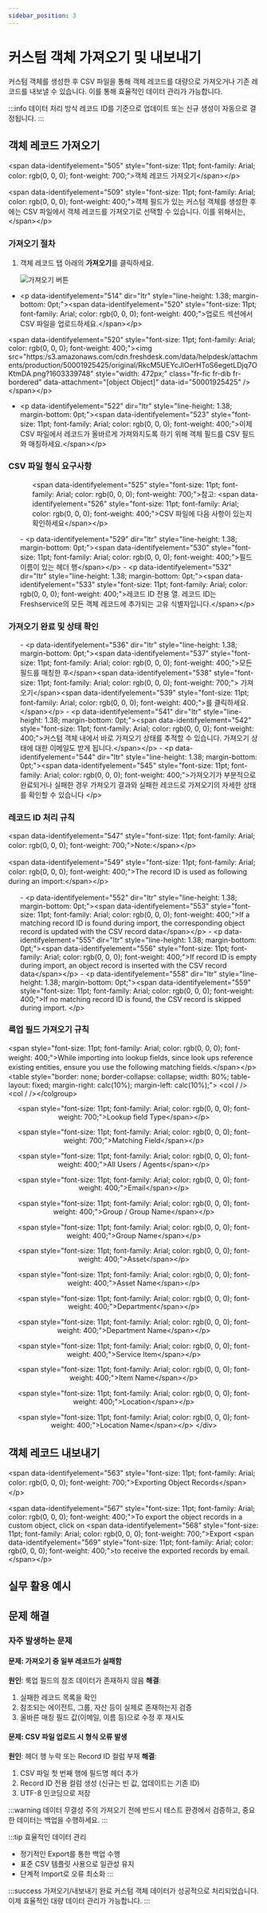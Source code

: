 ```yaml
---
sidebar_position: 3
---
```


# 커스텀 객체 가져오기 및 내보내기

커스텀 객체를 생성한 후 CSV 파일을 통해 객체 레코드를 대량으로 가져오거나 기존 레코드를 내보낼 수 있습니다. 이를 통해 효율적인 데이터 관리가 가능합니다.

:::info 데이터 처리 방식
레코드 ID를 기준으로 업데이트 또는 신규 생성이 자동으로 결정됩니다.
:::

## 객체 레코드 가져오기

<p data-identifyelement="504" dir="ltr" style="line-height: 1.38; margin-bottom: 0pt;">&lt;span data-identifyelement="505" style="font-size: 11pt; font-family: Arial; color: rgb(0, 0, 0); font-weight: 700;">객체 레코드 가져오기&lt;/span>&lt;/p>

<p data-identifyelement="508" dir="ltr" style="line-height: 1.38; margin-bottom: 0pt;">&lt;span data-identifyelement="509" style="font-size: 11pt; font-family: Arial; color: rgb(0, 0, 0); font-weight: 400;">객체 필드가 있는 커스텀 객체를 생성한 후에는 CSV 파일에서 객체 레코드를 가져오기로 선택할 수 있습니다. 이를 위해서는,&lt;/span>&lt;/p>

### 가져오기 절차

1. 객체 레코드 탭 아래의 **가져오기**를 클릭하세요.

   ![가져오기 버튼](https://s3.amazonaws.com/cdn.freshdesk.com/data/helpdesk/attachments/production/50001925422/original/VPwt1oiMGndE48ltpJYu5c8n9dLAr40X3Q.png?1603339717)


- &lt;p data-identifyelement="514" dir="ltr" style="line-height: 1.38; margin-bottom: 0pt;">&lt;span data-identifyelement="520" style="font-size: 11pt; font-family: Arial; color: rgb(0, 0, 0); font-weight: 400;">업로드 섹션에서 CSV 파일을 업로드하세요.&lt;/span>&lt;/p>

<p>&lt;span data-identifyelement="520" style="font-size: 11pt; font-family: Arial; color: rgb(0, 0, 0); font-weight: 400;">&lt;img src="https:/s3.amazonaws.com/cdn.freshdesk.com/data/helpdesk/attachments/production/50001925425/original/RkcM5UEYcJlOerHToS6egetLDjq7OKtmDA.png?1603339748" style="width: 472px;" class="fr-fic fr-dib fr-bordered" data-attachment="[object Object]" data-id="50001925425" />&lt;/span>&lt;/p>


- &lt;p data-identifyelement="522" dir="ltr" style="line-height: 1.38; margin-bottom: 0pt;">&lt;span data-identifyelement="523" style="font-size: 11pt; font-family: Arial; color: rgb(0, 0, 0); font-weight: 400;">이제 CSV 파일에서 레코드가 올바르게 가져와지도록 하기 위해 객체 필드를 CSV 필드와 매칭하세요.&lt;/span>&lt;/p>
</ol>

### CSV 파일 형식 요구사항

<p data-identifyelement="524" dir="ltr" style="line-height: 1.38; margin-left: 36pt; margin-bottom: 0pt;">&lt;span data-identifyelement="525" style="font-size: 11pt; font-family: Arial; color: rgb(0, 0, 0); font-weight: 700;">참고: </span>&lt;span data-identifyelement="526" style="font-size: 11pt; font-family: Arial; color: rgb(0, 0, 0); font-weight: 400;">CSV 파일에 다음 사항이 있는지 확인하세요&lt;/span>&lt;/p>

<ul data-identifyelement="527" style="margin-bottom: 0px;">
- &lt;p data-identifyelement="529" dir="ltr" style="line-height: 1.38; margin-bottom: 0pt;">&lt;span data-identifyelement="530" style="font-size: 11pt; font-family: Arial; color: rgb(0, 0, 0); font-weight: 400;">필드 이름이 있는 헤더 행&lt;/span>&lt;/p>
- &lt;p data-identifyelement="532" dir="ltr" style="line-height: 1.38; margin-bottom: 0pt;">&lt;span data-identifyelement="533" style="font-size: 11pt; font-family: Arial; color: rgb(0, 0, 0); font-weight: 400;">레코드 ID 전용 열. 레코드 ID는 Freshservice의 모든 객체 레코드에 추가되는 고유 식별자입니다.&lt;/span>&lt;/p>
</ul>

### 가져오기 완료 및 상태 확인

<ol data-identifyelement="534" start="4" style="margin-bottom: 0px;">
- &lt;p data-identifyelement="536" dir="ltr" style="line-height: 1.38; margin-bottom: 0pt;">&lt;span data-identifyelement="537" style="font-size: 11pt; font-family: Arial; color: rgb(0, 0, 0); font-weight: 400;">모든 필드를 매칭한 후&lt;/span>&lt;span data-identifyelement="538" style="font-size: 11pt; font-family: Arial; color: rgb(0, 0, 0); font-weight: 700;"> 가져오기&lt;/span>&lt;span data-identifyelement="539" style="font-size: 11pt; font-family: Arial; color: rgb(0, 0, 0); font-weight: 400;">를 클릭하세요.&lt;/span>&lt;/p>
- &lt;p data-identifyelement="541" dir="ltr" style="line-height: 1.38; margin-bottom: 0pt;">&lt;span data-identifyelement="542" style="font-size: 11pt; font-family: Arial; color: rgb(0, 0, 0); font-weight: 400;">커스텀 객체 내에서 바로 가져오기 상태를 추적할 수 있습니다. 가져오기 상태에 대한 이메일도 받게 됩니다.&lt;/span>&lt;/p>
- &lt;p data-identifyelement="544" dir="ltr" style="line-height: 1.38; margin-bottom: 0pt;">&lt;span data-identifyelement="545" style="font-size: 11pt; font-family: Arial; color: rgb(0, 0, 0); font-weight: 400;">가져오기가 부분적으로 완료되거나 실패한 경우 가져오기 결과와 실패한 레코드로 가져오기의 자세한 상태를 확인할 수 있습니다 &lt;/p>
</ol>

### 레코드 ID 처리 규칙

<p data-identifyelement="546" dir="ltr" style="line-height: 1.38; margin-bottom: 0pt;">&lt;span data-identifyelement="547" style="font-size: 11pt; font-family: Arial; color: rgb(0, 0, 0); font-weight: 700;">Note:&lt;/span>&lt;/p>
<p data-identifyelement="548" dir="ltr" style="line-height: 1.38; margin-bottom: 0pt;">&lt;span data-identifyelement="549" style="font-size: 11pt; font-family: Arial; color: rgb(0, 0, 0); font-weight: 400;">The record ID is used as following during an import:&lt;/span>&lt;/p>

<ul data-identifyelement="550" style="margin-bottom: 0px;">
- &lt;p data-identifyelement="552" dir="ltr" style="line-height: 1.38; margin-bottom: 0pt;">&lt;span data-identifyelement="553" style="font-size: 11pt; font-family: Arial; color: rgb(0, 0, 0); font-weight: 400;">If a matching record ID is found during import, the corresponding object record is updated with the CSV record data&lt;/span>&lt;/p>
- &lt;p data-identifyelement="555" dir="ltr" style="line-height: 1.38; margin-bottom: 0pt;">&lt;span data-identifyelement="556" style="font-size: 11pt; font-family: Arial; color: rgb(0, 0, 0); font-weight: 400;">If record ID is empty during import, an object record is inserted with the CSV record data&lt;/span>&lt;/p>
- &lt;p data-identifyelement="558" dir="ltr" style="line-height: 1.38; margin-bottom: 0pt;">&lt;span data-identifyelement="559" style="font-size: 11pt; font-family: Arial; color: rgb(0, 0, 0); font-weight: 400;">If no matching record ID is found, the CSV record is skipped during import. &lt;/p>
</ul>

### 룩업 필드 가져오기 규칙

<p dir="ltr" style="line-height: 1.38; margin-bottom: 0pt;">&lt;span style="font-size: 11pt; font-family: Arial; color: rgb(0, 0, 0); font-weight: 400;">While importing into lookup fields, since look ups reference existing entities, ensure you use the following matching fields.&lt;/span>&lt;/p>

<div align="left" dir="ltr" style="margin-left:0pt;">&lt;table style="border: none; border-collapse: collapse; width: 80%; table-layout: fixed; margin-right: calc(10%); margin-left: calc(10%);">
<colgroup />&lt;col / />&lt;col / />&lt;/colgroup>
<tbody>
<tr style="height:0pt;">
<td style="border-width: 1pt; border-style: solid; border-color: rgb(0, 0, 0); padding: 5pt; overflow: hidden; overflow-wrap: break-word; background-color: rgb(164, 194, 244);">
<p dir="ltr" style="line-height: 1.2; text-align: center; margin-bottom: 0pt;">&lt;span style="font-size: 11pt; font-family: Arial; color: rgb(0, 0, 0); font-weight: 700;">Lookup field Type&lt;/span>&lt;/p>
</td>
<td style="border-width: 1pt; border-style: solid; border-color: rgb(0, 0, 0); padding: 5pt; overflow: hidden; overflow-wrap: break-word; background-color: rgb(164, 194, 244);">
<p dir="ltr" style="line-height: 1.2; text-align: center; margin-bottom: 0pt;">&lt;span style="font-size: 11pt; font-family: Arial; color: rgb(0, 0, 0); font-weight: 700;">Matching Field&lt;/span>&lt;/p>
</td>
</tr>
<tr style="height:0pt;">
<td style="border-width: 1pt; border-style: solid; border-color: rgb(0, 0, 0); padding: 5pt; overflow: hidden; overflow-wrap: break-word;">
<p dir="ltr" style="line-height: 1.2; text-align: center; margin-bottom: 0pt;">&lt;span style="font-size: 11pt; font-family: Arial; color: rgb(0, 0, 0); font-weight: 400;">All Users / Agents&lt;/span>&lt;/p>
</td>
<td style="border-width: 1pt; border-style: solid; border-color: rgb(0, 0, 0); padding: 5pt; overflow: hidden; overflow-wrap: break-word;">
<p dir="ltr" style="line-height: 1.2; text-align: center; margin-bottom: 0pt;">&lt;span style="font-size: 11pt; font-family: Arial; color: rgb(0, 0, 0); font-weight: 400;">Email&lt;/span>&lt;/p>
</td>
</tr>
<tr style="height:0pt;">
<td style="border-width: 1pt; border-style: solid; border-color: rgb(0, 0, 0); padding: 5pt; overflow: hidden; overflow-wrap: break-word;">
<p dir="ltr" style="line-height: 1.2; text-align: center; margin-bottom: 0pt;">&lt;span style="font-size: 11pt; font-family: Arial; color: rgb(0, 0, 0); font-weight: 400;">Group / Group Name&lt;/span>&lt;/p>
</td>
<td style="border-width: 1pt; border-style: solid; border-color: rgb(0, 0, 0); padding: 5pt; overflow: hidden; overflow-wrap: break-word;">
<p dir="ltr" style="line-height: 1.2; text-align: center; margin-bottom: 0pt;">&lt;span style="font-size: 11pt; font-family: Arial; color: rgb(0, 0, 0); font-weight: 400;">Group Name&lt;/span>&lt;/p>
</td>
</tr>
<tr style="height:0pt;">
<td style="border-width: 1pt; border-style: solid; border-color: rgb(0, 0, 0); padding: 5pt; overflow: hidden; overflow-wrap: break-word;">
<p dir="ltr" style="line-height: 1.2; text-align: center; margin-bottom: 0pt;">&lt;span style="font-size: 11pt; font-family: Arial; color: rgb(0, 0, 0); font-weight: 400;">Asset&lt;/span>&lt;/p>
</td>
<td style="border-width: 1pt; border-style: solid; border-color: rgb(0, 0, 0); padding: 5pt; overflow: hidden; overflow-wrap: break-word;">
<p dir="ltr" style="line-height: 1.2; text-align: center; margin-bottom: 0pt;">&lt;span style="font-size: 11pt; font-family: Arial; color: rgb(0, 0, 0); font-weight: 400;">Asset Name&lt;/span>&lt;/p>
</td>
</tr>
<tr style="height:0pt;">
<td style="border-width: 1pt; border-style: solid; border-color: rgb(0, 0, 0); padding: 5pt; overflow: hidden; overflow-wrap: break-word;">
<p dir="ltr" style="line-height: 1.2; text-align: center; margin-bottom: 0pt;">&lt;span style="font-size: 11pt; font-family: Arial; color: rgb(0, 0, 0); font-weight: 400;">Department&lt;/span>&lt;/p>
</td>
<td style="border-width: 1pt; border-style: solid; border-color: rgb(0, 0, 0); padding: 5pt; overflow: hidden; overflow-wrap: break-word;">
<p dir="ltr" style="line-height: 1.2; text-align: center; margin-bottom: 0pt;">&lt;span style="font-size: 11pt; font-family: Arial; color: rgb(0, 0, 0); font-weight: 400;">Department Name&lt;/span>&lt;/p>
</td>
</tr>
<tr style="height:0pt;">
<td style="border-width: 1pt; border-style: solid; border-color: rgb(0, 0, 0); padding: 5pt; overflow: hidden; overflow-wrap: break-word;">
<p dir="ltr" style="line-height: 1.2; text-align: center; margin-bottom: 0pt;">&lt;span style="font-size: 11pt; font-family: Arial; color: rgb(0, 0, 0); font-weight: 400;">Service Item&lt;/span>&lt;/p>
</td>
<td style="border-width: 1pt; border-style: solid; border-color: rgb(0, 0, 0); padding: 5pt; overflow: hidden; overflow-wrap: break-word;">
<p dir="ltr" style="line-height: 1.2; text-align: center; margin-bottom: 0pt;">&lt;span style="font-size: 11pt; font-family: Arial; color: rgb(0, 0, 0); font-weight: 400;">Item Name&lt;/span>&lt;/p>
</td>
</tr>
<tr style="height:0pt;">
<td style="border-width: 1pt; border-style: solid; border-color: rgb(0, 0, 0); padding: 5pt; overflow: hidden; overflow-wrap: break-word;">
<p dir="ltr" style="line-height: 1.2; text-align: center; margin-bottom: 0pt;">&lt;span style="font-size: 11pt; font-family: Arial; color: rgb(0, 0, 0); font-weight: 400;">Location&lt;/span>&lt;/p>
</td>
<td style="border-width: 1pt; border-style: solid; border-color: rgb(0, 0, 0); padding: 5pt; overflow: hidden; overflow-wrap: break-word;">
<p dir="ltr" style="line-height: 1.2; text-align: center; margin-bottom: 0pt;">&lt;span style="font-size: 11pt; font-family: Arial; color: rgb(0, 0, 0); font-weight: 400;">Location Name&lt;/span>&lt;/p>
</td>
</tr>
</tbody>
</table>&lt;/div>

## 객체 레코드 내보내기

<p data-identifyelement="562" dir="ltr" style="line-height: 1.38; margin-bottom: 0pt;">&lt;span data-identifyelement="563" style="font-size: 11pt; font-family: Arial; color: rgb(0, 0, 0); font-weight: 700;">Exporting Object Records&lt;/span>&lt;/p>

<p data-identifyelement="566">&lt;span data-identifyelement="567" style="font-size: 11pt; font-family: Arial; color: rgb(0, 0, 0); font-weight: 400;">To export the object records in a custom object, click on </span>&lt;span data-identifyelement="568" style="font-size: 11pt; font-family: Arial; color: rgb(0, 0, 0); font-weight: 700;">Export </span>&lt;span data-identifyelement="569" style="font-size: 11pt; font-family: Arial; color: rgb(0, 0, 0); font-weight: 400;">to receive the exported records by email.&lt;/span>&lt;/p>

## 실무 활용 예시

## 문제 해결

### 자주 발생하는 문제

#### 문제: 가져오기 중 일부 레코드가 실패함
**원인**: 룩업 필드의 참조 데이터가 존재하지 않음
**해결**: 
1. 실패한 레코드 목록을 확인
2. 참조되는 에이전트, 그룹, 자산 등이 실제로 존재하는지 검증
3. 올바른 매칭 필드 값(이메일, 이름 등)으로 수정 후 재시도

#### 문제: CSV 파일 업로드 시 형식 오류 발생
**원인**: 헤더 행 누락 또는 Record ID 컬럼 부재
**해결**:
1. CSV 파일 첫 번째 행에 필드명 헤더 추가
2. Record ID 전용 컬럼 생성 (신규는 빈 값, 업데이트는 기존 ID)
3. UTF-8 인코딩으로 저장

:::warning 데이터 무결성 주의
가져오기 전에 반드시 테스트 환경에서 검증하고, 중요한 데이터는 백업을 수행하세요.
:::

:::tip 효율적인 데이터 관리
- 정기적인 Export를 통한 백업 수행
- 표준 CSV 템플릿 사용으로 일관성 유지
- 단계적 Import로 오류 최소화
:::

:::success 가져오기/내보내기 완료
커스텀 객체 데이터가 성공적으로 처리되었습니다. 이제 효율적인 대량 데이터 관리가 가능합니다.
:::